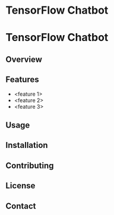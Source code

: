 # TensorFlow Chatbot
<h1><b>TensorFlow Chatbot</b></h1>

## <h2><b>Overview</b></h2>
<description of your chatbot>

## <h2><b>Features</b></h2>
- <feature 1>
- <feature 2>
- <feature 3>

## <h2><b>Usage</b></h2>
<instructions on how to use your chatbot>

## <h2><b>Installation</b></h2>
<installation instructions for your chatbot>

## <h2><b>Contributing</b></h2>
<information on how others can contribute to your chatbot>

## <h2><b>License</b></h2>
<license information for your chatbot>

## <h2><b>Contact</b></h2>
<contact information for the maintainer of the chatbot>

